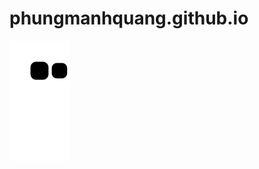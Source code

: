 # phungmanhquang.github.io
![snake gif](https://raw.githubusercontent.com/avinash-218/avinash-218/output/github-contribution-grid-snake.svg)